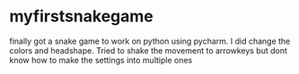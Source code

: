 # myfirstsnakegame
finally got a snake game to work on python using pycharm. I did change the colors and headshape. Tried to shake the movement to arrowkeys but dont know how to make the settings into multiple ones
